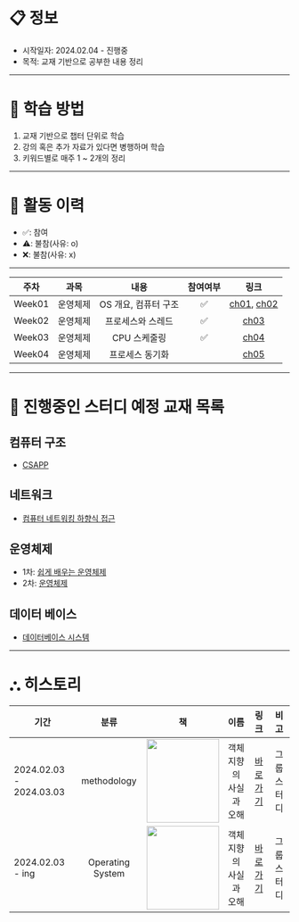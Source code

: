 # **📋 정보**
- 시작일자: 2024.02.04 - 진행중
- 목적: 교재 기반으로 공부한 내용 정리

****

# **📝 학습 방법**
1. 교재 기반으로 챕터 단위로 학습
2. 강의 혹은 추가 자료가 있다면 병행하며 학습
3. 키워드별로 매주 1 ~ 2개의 정리

****

# **📑 활동 이력**
- ✅: 참여
- ⚠️: 불참(사유: o)
- ❌: 불참(사유: x)

****

|주차|과목|내용|참여여부|링크|
|---|:---:|:---:|:---:|:---:|
|Week01|운영체제|OS 개요, 컴퓨터 구조|✅|[ch01](https://github.com/nashs789/Book-Study/blob/main/Operating%20System(OS)/%EC%89%BD%EA%B2%8C%20%EB%B0%B0%EC%9A%B0%EB%8A%94%20%EC%9A%B4%EC%98%81%EC%B2%B4%EC%A0%9C/%5BWeek01%5D%20Chapter01.md), [ch02](https://github.com/nashs789/Book-Study/blob/main/Operating%20System(OS)/%EC%89%BD%EA%B2%8C%20%EB%B0%B0%EC%9A%B0%EB%8A%94%20%EC%9A%B4%EC%98%81%EC%B2%B4%EC%A0%9C/%5BWeek01%5D%20Chapter02.md)|
|Week02|운영체제|프로세스와 스레드|✅|[ch03](https://github.com/nashs789/Book-Study/blob/main/Operating%20System(OS)/%EC%89%BD%EA%B2%8C%20%EB%B0%B0%EC%9A%B0%EB%8A%94%20%EC%9A%B4%EC%98%81%EC%B2%B4%EC%A0%9C/%5BWeek02%5D%20Chapter03.md)|
|Week03|운영체제|CPU 스케줄링|✅|[ch04](https://github.com/nashs789/Book-Study/blob/main/Operating%20System(OS)/%EC%89%BD%EA%B2%8C%20%EB%B0%B0%EC%9A%B0%EB%8A%94%20%EC%9A%B4%EC%98%81%EC%B2%B4%EC%A0%9C/%5BWeek04%5D%20Chapter04.md)|
|Week04|운영체제|프로세스 동기화||[ch05](https://github.com/nashs789/Book-Study/blob/main/Operating%20System(OS)/%EC%89%BD%EA%B2%8C%20%EB%B0%B0%EC%9A%B0%EB%8A%94%20%EC%9A%B4%EC%98%81%EC%B2%B4%EC%A0%9C/%5BWeek04%5D%20Chapter05.md)|

****

# **📖 진행중인 스터디 예정 교재 목록**
## 컴퓨터 구조
- [CSAPP](https://product.kyobobook.co.kr/detail/S000001868716)
## 네트워크
- [컴퓨터 네트워킹 하향식 접근](https://www.aladin.co.kr/shop/wproduct.aspx?ItemId=300406950)
## 운영체제
- 1차: [쉽게 배우는 운영체제](https://www.aladin.co.kr/shop/wproduct.aspx?ItemId=309137993)
- 2차: [운영체제](https://www.aladin.co.kr/shop/wproduct.aspx?ItemId=235360651)
## 데이터 베이스
- [데이터베이스 시스템](https://product.kyobobook.co.kr/detail/S000001732315)

****

# **⛬ 히스토리**
|기간|분류|책|이름|링크|비고|
|---|:---:|:---:|:---:|:---:|:---:|
|2024.02.03 - 2024.03.03|methodology|<img src="https://github.com/nashs789/Book-Study/assets/59809278/cefaf725-bbee-4231-9d4c-573efde88ed6" width=130, height=150>|객체지향의 사실과 오해|[바로가기](https://github.com/nashs789/Object-Oriented-Facts-and-Misconceptions)|그룹 스터디|
|2024.02.03 - ing|Operating System|<img src="https://github.com/nashs789/Book-Study/assets/59809278/faac456a-9f70-4247-a409-981fe14bb19e" width=130, height=150>|객체지향의 사실과 오해|[바로가기](https://github.com/nashs789/Book-Study/tree/main/Operating%20System(OS)/%EC%89%BD%EA%B2%8C%20%EB%B0%B0%EC%9A%B0%EB%8A%94%20%EC%9A%B4%EC%98%81%EC%B2%B4%EC%A0%9C)|그룹 스터디|
